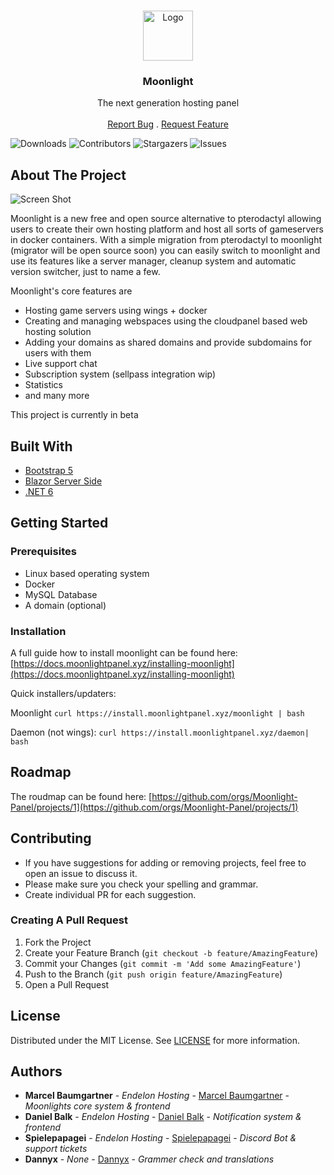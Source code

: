 <br/>
<p align="center">
  <a href="https://github.com/Moonlight-Panel/Moonlight">
    <img src="https://my.endelon-hosting.de/api/moonlight/resources/images/logo.svg" alt="Logo" width="80" height="80">
  </a>

  <h3 align="center">Moonlight</h3>

  <p align="center">
    The next generation hosting panel
    <br/>
    <br/>
    <a href="https://github.com/Moonlight-Panel/Moonlight/issues">Report Bug</a>
    .
    <a href="https://github.com/Moonlight-Panel/Moonlight/issues">Request Feature</a>
  </p>
</p>

![Downloads](https://img.shields.io/github/downloads/Moonlight-Panel/Moonlight/total) ![Contributors](https://img.shields.io/github/contributors/Moonlight-Panel/Moonlight?color=dark-green) ![Stargazers](https://img.shields.io/github/stars/Moonlight-Panel/Moonlight?style=social) ![Issues](https://img.shields.io/github/issues/Moonlight-Panel/Moonlight) 

## About The Project

![Screen Shot](https://media.discordapp.net/attachments/1059911407170228234/1119793539732217876/image.png?width=1340&height=671)

Moonlight is a new free and open source alternative to pterodactyl allowing users to create their own hosting platform and host all sorts of gameservers in docker containers. With a simple migration from pterodactyl to moonlight (migrator will be open source soon) you can easily switch to moonlight and use its features like a server manager, cleanup system and automatic version switcher, just to name a few.

Moonlight's core features are

* Hosting game servers using wings + docker
* Creating and managing webspaces using the cloudpanel based web hosting solution
* Adding your domains as shared domains and provide subdomains for users with them
* Live support chat
* Subscription system (sellpass integration wip)
* Statistics
* and many more

This project is currently in beta

## Built With



* [Bootstrap 5](https://getbootstrap.com/)
* [Blazor Server Side](https://learn.microsoft.com/de-de/aspnet/core/blazor/hosting-models?view=aspnetcore-7.0)
* [.NET 6](https://dotnet.microsoft.com/en-us/download/dotnet/6.0)

## Getting Started


### Prerequisites

* Linux based operating system
* Docker
* MySQL Database
* A domain (optional)

### Installation

A full guide how to install moonlight can be found here:
[https://docs.moonlightpanel.xyz/installing-moonlight](https://docs.moonlightpanel.xyz/installing-moonlight)

Quick installers/updaters:

Moonlight
`curl https://install.moonlightpanel.xyz/moonlight | bash`

Daemon (not wings):
`curl https://install.moonlightpanel.xyz/daemon| bash`

## Roadmap

The roudmap can be found here:
[https://github.com/orgs/Moonlight-Panel/projects/1](https://github.com/orgs/Moonlight-Panel/projects/1)

## Contributing

* If you have suggestions for adding or removing projects, feel free to open an issue to discuss it.
* Please make sure you check your spelling and grammar.
* Create individual PR for each suggestion.

### Creating A Pull Request

1. Fork the Project
2. Create your Feature Branch (`git checkout -b feature/AmazingFeature`)
3. Commit your Changes (`git commit -m 'Add some AmazingFeature'`)
4. Push to the Branch (`git push origin feature/AmazingFeature`)
5. Open a Pull Request

## License

Distributed under the MIT License. See [LICENSE](https://github.com/Moonlight-Panel/Moonlight/blob/main/LICENSE.md) for more information.

## Authors

* **Marcel Baumgartner** - *Endelon Hosting* - [Marcel Baumgartner](https://github.com/Marcel-Baumgartner) - *Moonlights core system & frontend*
* **Daniel Balk** - *Endelon Hosting* - [Daniel Balk](https://github.com/Daniel-Balk) - *Notification system & frontend*
* **Spielepapagei** - *Endelon Hosting* - [Spielepapagei](https://github.com/Spielepapagei) - *Discord Bot & support tickets*
* **Dannyx** - *None* - [Dannyx](https://github.com/Dannyx1604) - *Grammer check and translations*
